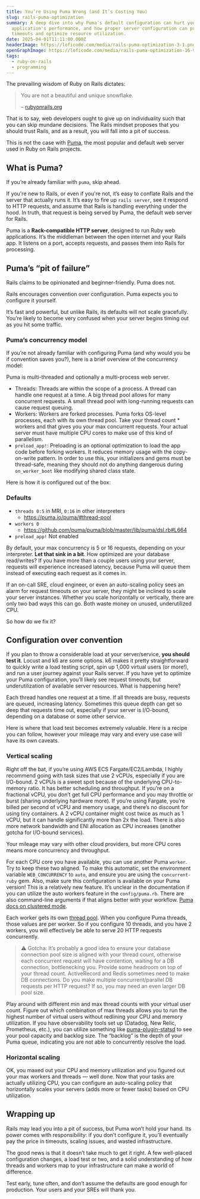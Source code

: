 ```yaml
---
title: You’re Using Puma Wrong (and It’s Costing You)
slug: rails-puma-optimization
summary: A deep dive into why Puma's default configuration can hurt your Rails
  application's performance, and how proper server configuration can prevent
  timeouts and optimize resource utilization.
date: 2025-04-01T11:11:00.000Z
headerImage: https://loficode.com/media/rails-puma-optimization-3-1.png
openGraphImage: https://loficode.com/media/rails-puma-optimization-16-9.png
tags:
  - ruby-on-rails
  - programming
---
```

The prevailing wisdom of Ruby on Rails dictates:

> You are not a beautiful and unique snowflake.
>
> – [rubyonrails.org](http://rubyonrails.org)

That is to say, web developers ought to give up on individuality such that you can skip mundane decisions. The Rails mindset proposes that you should trust Rails, and as a result, you will fall into a pit of success.

This is not the case with [Puma](https://puma.io/), the most popular and default web server used in Ruby on Rails projects.

## What is Puma?

If you’re already familiar with `puma`, skip ahead.

If you're new to Rails, or even if you're not, it’s easy to conflate Rails and the server that actually runs it. It’s easy to fire up `rails server`, see it respond to HTTP requests, and assume that Rails is handling everything under the hood. In truth, that request is being served by Puma, the default web server for Rails.

Puma is a **Rack-compatible HTTP server**, designed to run Ruby web applications. It’s the middleman between the open internet and your Rails app. It listens on a port, accepts requests, and passes them into Rails for processing.

## Puma’s “pit of failure”

Rails claims to be opinionated and beginner-friendly. Puma does not.

Rails encourages convention over configuration. Puma expects you to configure it yourself.

It’s fast and powerful, but unlike Rails, its defaults will not scale gracefully. You’re likely to become very confused when your server begins timing out as you hit some traffic.

### Puma’s concurrency model

If you’re not already familiar with configuring Puma (and why would you be if convention saves you?), here is a brief overview of the concurrency model:

Puma is multi-threaded and optionally a multi-process web server.

- Threads: Threads are within the scope of a process. A thread can handle one request at a time. A big thread pool allows for many concurrent requests. A small thread pool with long-running requests can cause request queuing.
- Workers: Workers are forked processes. Puma forks OS-level processes, each with its own thread pool. Take your thread count * workers and that gives you your max concurrent requests. Your actual server must have multiple CPU cores to make use of this kind of parallelism.
- `preload_app!`: Preloading is an optional optimization to load the app code before forking workers. It reduces memory usage with the copy-on-write pattern. In order to use this, your initializers and gems must be thread-safe, meaning they should not do anything dangerous during `on_worker_boot` like modifying shared class state.

Here is how it is configured out of the box:

### Defaults

- `threads 0:5` in MRI, `0:16` in other interpreters
  - <https://puma.io/puma/#thread-pool>
- `workers 0`
  - <https://github.com/puma/puma/blob/master/lib/puma/dsl.rb#L664>
- `preload_app!` Not enabled

By default, your max concurrency is 5 or 16 requests, depending on your interpreter. **Let that sink in a bit**. How optimized are your database read/writes? If you have more than a couple users using your server, requests will experience increased latency, because Puma will queue them instead of executing each request as it comes in.

If an on-call SRE, cloud engineer, or even an auto-scaling policy sees an alarm for request timeouts on your server, they might be inclined to scale your server instances. Whether you scale horizontally or vertically, there are only two bad ways this can go. Both waste money on unused, underutilized CPU.

So how do we fix it?

## Configuration over convention

If you plan to throw a considerable load at your server/service, **you should test it**. Locust and k6 are some options. k6 makes it pretty straightforward to quickly write a load testing script, spin up 1,000 virtual users (or more!), and run a user journey against your Rails server. If you have yet to optimize your Puma configuration, you’ll likely see request timeouts, but underutilization of available server resources. What is happening here?

Each thread handles one request at a time. If all threads are busy, requests are queued, increasing latency. Sometimes this queue depth can get so deep that requests time out, especially if your server is I/O-bound, depending on a database or some other service.

Here is where that load test becomes extremely valuable. Here is a recipe you can follow, however your mileage may vary and every use case will have its own caveats.

### Vertical scaling

Right off the bat, if you’re using AWS ECS Fargate/EC2/Lambda, I highly recommend going with task sizes that use 2 vCPUs, especially if you are I/O-bound. 2 vCPUs is a sweet spot because of the underlying CPU-to-memory ratio. It has better scheduling and throughput. If you’re on a fractional vCPU, you don’t get full CPU performance and you may throttle or burst (sharing underlying hardware more). If you’re using Fargate, you’re billed per second of vCPU and memory usage, and there’s no discount for using tiny containers. A 2 vCPU container might cost twice as much as 1 vCPU, but it can handle significantly more than 2x the load. There is also more network bandwidth and ENI allocation as CPU increases (another gotcha for I/O-bound services).

Your mileage may vary with other cloud providers, but more CPU cores means more concurrency and throughput.

For each CPU core you have available, you can use another Puma `worker`. Try to keep these two aligned. To make this automatic, set the environment variable `WEB_CONCURRENCY` to `auto`, and ensure you are using the `concurrent-ruby` gem. Also, make sure this configuration is available on your Puma version! This is a relatively new feature. It’s unclear in the documentation if you can utilize the auto workers feature in the `config/puma.rb`. There are also command-line arguments if that aligns better with your workflow. [Puma docs on clustered mode](https://puma.io/puma/#clustered-mode).

Each worker gets its own [thread pool](https://puma.io/puma/#thread-pool). When you configure Puma threads, those values are per worker. So if you configure 10 threads, and you have 2 workers, you will effectively be able to serve 20 HTTP requests concurrently.

> ⚠️ Gotcha: It’s probably a good idea to ensure your database connection pool size is aligned with your thread count, otherwise each concurrent request will have contention, waiting for a DB connection, bottlenecking you. Provide some headroom on top of your thread count. ActiveRecord and Redis sometimes need to make DB connections. Do you make multiple concurrent/parallel DB requests per HTTP request? If so, you may need an even larger DB pool size.

Play around with different min and max thread counts with your virtual user count. Figure out which combination of max threads allows you to run the highest number of virtual users without redlining your CPU and memory utilization. If you have observability tools set up (Datadog, New Relic, Prometheus, etc.), you can utilize something like [puma-plugin-statsd](https://github.com/yob/puma-plugin-statsd) to see your pool capacity and backlog size. The “backlog” is the depth of your Puma queue, indicating you are not able to concurrently resolve the load.

### Horizontal scaling

OK, you maxed out your CPU and memory utilization and you figured out your max workers and threads — well done. Now that your tasks are actually utilizing CPU, you can configure an auto-scaling policy that horizontally scales your servers (adds more or fewer tasks) based on CPU utilization.

## Wrapping up

Rails may lead you into a pit of success, but Puma won’t hold your hand. Its power comes with responsibility: if you don’t configure it, you’ll eventually pay the price in timeouts, scaling issues, and wasted infrastructure.

The good news is that it doesn’t take much to get it right. A few well-placed configuration changes, a load test or two, and a solid understanding of how threads and workers map to your infrastructure can make a world of difference.

Test early, tune often, and don’t assume the defaults are good enough for production. Your users and your SREs will thank you.
